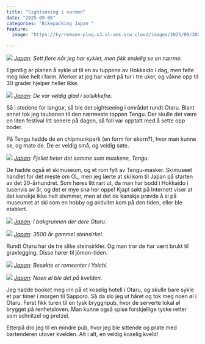 ```yaml
---
title: "Sightseeing i varmen"
date: "2025-09-06"
categories: "Bikepacking Japan "
feature:
  image: "https://kyrremann-plog.s3.nl-ams.scw.cloud/images/2025/09/20250906_094514.jpg"

---
```



![](https://kyrremann-plog.s3.nl-ams.scw.cloud/images/2025/09/20250906_094514.jpg)
*[Japan](https://www.google.com/maps/place/43.17201219972222,140.97164739972223): Sett flere når jeg har syklet, men fikk endelig se en nærme.*

Egentlig ar planen å sykle ut til en av tuppene av Hokkaido i dag, men følte meg ikke helt i form. Merker at jeg har vært på tur i tre uker, og våkne opp til 30 grader hjelper heller ikke.


![](https://kyrremann-plog.s3.nl-ams.scw.cloud/images/2025/09/20250906_094806.jpg)
*[Japan](https://www.google.com/maps/place/43.17159929972222,140.9717553): De var veldig glad i solsikkefrø.*

Så i stedene for langtur, så ble det sightseeing i området rundt Otaru. Blant annet tok jeg taubanen til den nærmeste toppen Tengu. Der skulle det være en liten festival litt senere på dagen, så foll var opptatt med å sette opp boder.

På Tengu hadde de en chipmunkpark (en form for ekorn?), hvor man kunne se, og mate de. De er veldig små, og veldig søte.


![](https://kyrremann-plog.s3.nl-ams.scw.cloud/images/2025/09/20250906_100225.jpg)
*[Japan](https://www.google.com/maps/place/43.171926899999995,140.97247169972223): Fjellet heter det samme som maskene, Tengu.*

De hadde også et skimuseum, og et rom fylt av Tengu-masker. Skimuseet handlet for det meste om OL, men jeg lærte at ski kom til Japan på starten av det 20-århundret. Som høres litt rart ut, da man har bodd i Hokkaido i tusenvis av år, og det er mye snø her oppe! Kjapt søkt på Internett viser at det kanskje ikke helt stemmer, men at det de kanskje prøvde å si på museumet at ski som en hobby og aktivitet kom på den tiden, eller ble etablert.


![](https://kyrremann-plog.s3.nl-ams.scw.cloud/images/2025/09/20250906_105130.jpg)
*[Japan](https://www.google.com/maps/place/43.1720544,140.97249279972223): I bakgrunnen der dere Otaru.*


![](https://kyrremann-plog.s3.nl-ams.scw.cloud/images/2025/09/20250906_121051.jpg)
*[Japan](https://www.google.com/maps/place/43.18992339972222,140.84660719972223): 3500 år gammel steinsirkel.*

Rundt Otaru har de tre slike steinsirkler. Og man tror de har vært brukt til gravlegging. Disse hører til jōmon-tiden. 


![](https://kyrremann-plog.s3.nl-ams.scw.cloud/images/2025/09/20250906_125315.jpg)
*[Japan](https://www.google.com/maps/place/43.18930009972222,140.7889398): Besøkte et romsenter i Yoichi.*


![](https://kyrremann-plog.s3.nl-ams.scw.cloud/images/2025/09/20250906_172735.jpg)
*[Japan](https://www.google.com/maps/place/43.199129799999994,141.00256949972223): Noen øl ble det på kvelden.*

Jeg hadde booket meg inn på et koselig hotell i Otaru, og skulle bare sykle et par timer i morgen til Sapporo. Så da slo jeg ut håret og tok meg noen øl i Otaru. Først fikk turen til en tysk bryggripub, hvor de serverte lokal øl brygget på renhetsloven. Man kunne også spise forskjellige tyske retter som schnitzel og pretzel.

Etterpå dro jeg til en mindre pub, hvor jeg ble sittende og prate med bartenderen utover kvelden. Alt i alt, en veldig koselig kveld!
